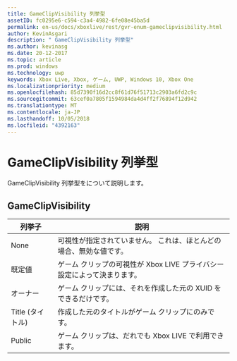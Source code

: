 ```yaml
---
title: GameClipVisibility 列挙型
assetID: fc0295e6-c594-c3a4-4982-6fe08e45ba5d
permalink: en-us/docs/xboxlive/rest/gvr-enum-gameclipvisibility.html
author: KevinAsgari
description: " GameClipVisibility 列挙型"
ms.author: kevinasg
ms.date: 20-12-2017
ms.topic: article
ms.prod: windows
ms.technology: uwp
keywords: Xbox Live, Xbox, ゲーム, UWP, Windows 10, Xbox One
ms.localizationpriority: medium
ms.openlocfilehash: 85d7390f16d2cc8f61d76f51713c2903a6fd2c9c
ms.sourcegitcommit: 63cef0a7805f1594984da4d4ff2f76894f12d942
ms.translationtype: MT
ms.contentlocale: ja-JP
ms.lasthandoff: 10/05/2018
ms.locfileid: "4392163"
---
```

# <a name="gameclipvisibility-enumeration"></a>GameClipVisibility 列挙型
GameClipVisibility 列挙型をについて説明します。 
<a id="ID4ER"></a>

 
## <a name="gameclipvisibility"></a>GameClipVisibility
 
| <b>列挙子</b>| <b>説明</b>| 
| --- | --- | 
| None| 可視性が指定されていません。 これは、ほとんどの場合、無効な値です。| 
| 既定値| ゲーム クリップの可視性が Xbox LIVE プライバシー設定によって決まります。| 
| オーナー| ゲーム クリップには、それを作成した元の XUID をできるだけです。| 
| Title (タイトル)| 作成した元のタイトルがゲーム クリップにのみです。| 
| Public| ゲーム クリップは、だれでも Xbox LIVE で利用できます。| 
  
